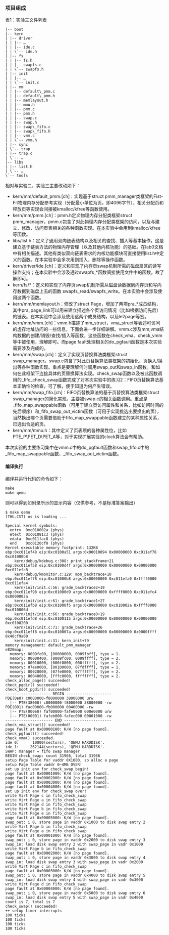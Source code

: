 ### 项目组成

表1：实验三文件列表

```
|-- boot
|-- kern
| |-- driver
| | |-- …
| | |-- ide.c
| | \`-- ide.h
| |-- fs
| | |-- fs.h
| | |-- swapfs.c
| | \`-- swapfs.h
| |-- init
| | |-- …
| | \`-- init.c
| |-- mm
| | |-- default\_pmm.c
| | |-- default\_pmm.h
| | |-- memlayout.h
| | |-- mmu.h
| | |-- pmm.c
| | |-- pmm.h
| | |-- swap.c
| | |-- swap.h
| | |-- swap\_fifo.c
| | |-- swap\_fifo.h
| | |-- vmm.c
| | \`-- vmm.h
| |-- sync
| \`-- trap
| |-- trap.c
| \`-- …
|-- libs
| |-- list.h
| \`-- …
\`-- tools
```

相对与实验二，实验三主要改动如下：

* kern/mm/default\_pmm.[ch]：实现基于struct pmm\_manager类框架的Fist-Fit物理内存分配参考实现（分配最小单位为页，即4096字节），相关分配页和释放页等实现会间接被kmalloc/kfree等函数使用。
* kern/mm/pmm.[ch]：pmm.h定义物理内存分配类框架struct pmm\_manager。pmm.c包含了对此物理内存分配类框架的访问，以及与建立、修改、访问页表相关的各种函数实现。在本实验中会用到kmalloc/kfree等函数。
* libs/list.h：定义了通用双向链表结构以及相关的查找、插入等基本操作，这是建立基于链表方法的物理内存管理（以及其他内核功能）的基础。在lab0文档中有相关描述。其他有类似双向链表需求的内核功能模块可直接使用list.h中定义的函数。在本实验中会多次用到插入，删除等操作函数。
* kern/driver/ide.[ch]：定义和实现了内存页swap机制所需的磁盘扇区的读写操作支持；在本实验中会涉及通过swapfs\_\*函数间接使用文件中的函数。故了解即可。
* kern/fs/\*：定义和实现了内存页swap机制所需从磁盘读数据到内存页和写内存数据到磁盘上去的函数 swapfs\_read/swapfs\_write。在本实验中会涉及使用这两个函数。
* kern/mm/memlayout.h：修改了struct Page，增加了两项pra\_\*成员结构，其中pra\_page\_link可以用来建立描述各个页访问情况（比如根据访问先后）的链表。在本实验中会涉及使用这两个成员结构，以及le2page等宏。
* kern/mm/vmm.[ch]：vmm.h描述了mm\_struct，vma\_struct等表述可访问的虚存地址访问的一些信息，下面会进一步详细讲解。vmm.c涉及mm,vma结构数据的创建/销毁/查找/插入等函数，这些函数在check\_vma、check\_vmm等中被使用，理解即可。而page
fault处理相关的do\_pgfault函数是本次实验需要涉及完成的。
* kern/mm/swap.[ch]：定义了实现页替换算法类框架struct swap\_manager。swap.c包含了对此页替换算法类框架的初始化、页换入/换出等各种函数实现。重点是要理解何时调用swap\_out和swap\_in函数。和如何在此框架下连接具体的页替换算法实现。check\_swap函数以及被此函数调用的\_fifo\_check\_swap函数完成了对本次实验中的练习2：FIFO页替换算法基本正确性的检查，可了解，便于知道为何产生错误。
* kern/mm/swap\_fifo.[ch]：FIFO页替换算法的基于页替换算法类框架struct swap\_manager的简化实现，主要被swap.c的相关函数调用。重点是\_fifo\_map\_swappable函数（可用于建立页访问属性和关系，比如访问时间的先后顺序）和\_fifo\_swap\_out\_victim函数（可用于实现挑选出要换出的页），当然换出哪个页需要借助于fifo\_map\_swappable函数建立的某种属性关系，已选出合适的页。
* kern/mm/mmu.h：其中定义了页表项的各种属性位，比如PTE\_P\\PET\_D\\PET\_A等，对于实现扩展实验的clock算法会有帮助。

本次实验的主要练习集中在vmm.c中的do\_pgfault函数和swap\_fifo.c中的\_fifo\_map\_swappable函数、\_fifo\_swap\_out\_victim函数。

#### 编译执行

编译并运行代码的命令如下：

```
make
make qemu
```

则可以得到如附录所示的显示内容（仅供参考，不是标准答案输出）

```
$ make qemu
(THU.CST) os is loading ...

Special kernel symbols:
  entry  0xc010002a (phys)
  etext  0xc01081c3 (phys)
  edata  0xc011fac8 (phys)
  end    0xc0120cf0 (phys)
Kernel executable memory footprint: 132KB
ebp:0xc011ef48 eip:0xc0100a51 args:0x00010094 0x00000000 0xc011ef78 0xc01000b8 
    kern/debug/kdebug.c:308: print_stackframe+21
ebp:0xc011ef58 eip:0xc0100d4f args:0x00000000 0x00000000 0x00000000 0xc011efc8 
    kern/debug/kmonitor.c:129: mon_backtrace+10
ebp:0xc011ef78 eip:0xc01000b8 args:0x00000000 0xc011efa0 0xffff0000 0xc011efa4 
    kern/init/init.c:56: grade_backtrace2+19
ebp:0xc011ef98 eip:0xc01000d9 args:0x00000000 0xffff0000 0xc011efc4 0x0000002a 
    kern/init/init.c:61: grade_backtrace1+27
ebp:0xc011efb8 eip:0xc01000f5 args:0x00000000 0xc010002a 0xffff0000 0xc010006d 
    kern/init/init.c:66: grade_backtrace0+19
ebp:0xc011efd8 eip:0xc0100115 args:0x00000000 0x00000000 0x00000000 0xc0108200 
    kern/init/init.c:71: grade_backtrace+26
ebp:0xc011eff8 eip:0xc010007a args:0x00000000 0x00000000 0x0000ffff 0x40cf9a00 
    kern/init/init.c:31: kern_init+79
memory management: default_pmm_manager
e820map:
  memory: 0009fc00, [00000000, 0009fbff], type = 1.
  memory: 00000400, [0009fc00, 0009ffff], type = 2.
  memory: 00010000, [000f0000, 000fffff], type = 2.
  memory: 07ee0000, [00100000, 07fdffff], type = 1.
  memory: 00020000, [07fe0000, 07ffffff], type = 2.
  memory: 00040000, [fffc0000, ffffffff], type = 2.
check_alloc_page() succeeded!
check_pgdir() succeeded!
check_boot_pgdir() succeeded!
-------------------- BEGIN --------------------
PDE(0e0) c0000000-f8000000 38000000 urw
  |-- PTE(38000) c0000000-f8000000 38000000 -rw
PDE(001) fac00000-fb000000 00400000 -rw
  |-- PTE(000e0) faf00000-fafe0000 000e0000 urw
  |-- PTE(00001) fafeb000-fafec000 00001000 -rw
--------------------- END ---------------------
check_vma_struct() succeeded!
page fault at 0x00000100: K/W [no page found].
check_pgfault() succeeded!
check_vmm() succeeded.
ide 0:      10000(sectors), 'QEMU HARDDISK'.
ide 1:     262144(sectors), 'QEMU HARDDISK'.
SWAP: manager = fifo swap manager
BEGIN check_swap: count 31966, total 31966
setup Page Table for vaddr 0X1000, so alloc a page
setup Page Table vaddr 0~4MB OVER!
set up init env for check_swap begin!
page fault at 0x00001000: K/W [no page found].
page fault at 0x00002000: K/W [no page found].
page fault at 0x00003000: K/W [no page found].
page fault at 0x00004000: K/W [no page found].
set up init env for check_swap over!
write Virt Page c in fifo_check_swap
write Virt Page a in fifo_check_swap
write Virt Page d in fifo_check_swap
write Virt Page b in fifo_check_swap
write Virt Page e in fifo_check_swap
page fault at 0x00005000: K/W [no page found].
swap_out: i 0, store page in vaddr 0x1000 to disk swap entry 2
write Virt Page b in fifo_check_swap
write Virt Page a in fifo_check_swap
page fault at 0x00001000: K/W [no page found].
swap_out: i 0, store page in vaddr 0x2000 to disk swap entry 3
swap_in: load disk swap entry 2 with swap_page in vadr 0x1000
write Virt Page b in fifo_check_swap
page fault at 0x00002000: K/W [no page found].
swap_out: i 0, store page in vaddr 0x3000 to disk swap entry 4
swap_in: load disk swap entry 3 with swap_page in vadr 0x2000
write Virt Page c in fifo_check_swap
page fault at 0x00003000: K/W [no page found].
swap_out: i 0, store page in vaddr 0x4000 to disk swap entry 5
swap_in: load disk swap entry 4 with swap_page in vadr 0x3000
write Virt Page d in fifo_check_swap
page fault at 0x00004000: K/W [no page found].
swap_out: i 0, store page in vaddr 0x5000 to disk swap entry 6
swap_in: load disk swap entry 5 with swap_page in vadr 0x4000
count is 7, total is 7
check_swap() succeeded!
++ setup timer interrupts
100 ticks
100 ticks
100 ticks
100 ticks
```
